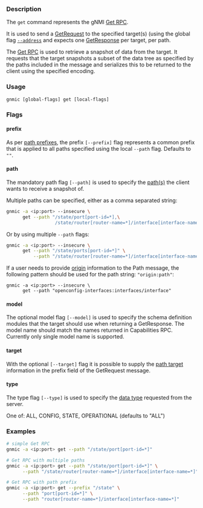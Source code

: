 ### Description

The `get` command represents the gNMI [Get RPC](https://github.com/openconfig/gnmi/blob/master/proto/gnmi/gnmi.proto#L57).

It is used to send a [GetRequest](https://github.com/openconfig/gnmi/blob/master/proto/gnmi/gnmi.proto#L395) to the specified target(s) (using the global flag [`--address`](../global_flags.md#address) and expects one [GetResponse](https://github.com/openconfig/gnmi/blob/master/proto/gnmi/gnmi.proto#L420) per target, per path.

The [Get RPC](https://github.com/openconfig/reference/blob/master/rpc/gnmi/gnmi-specification.md#33-retrieving-snapshots-of-state-information) is used to retrieve a snapshot of data from the target. It requests that the target snapshots a subset of the data tree as specified by the paths included in the message and serializes this to be returned to the client using the specified encoding.

### Usage

`gnmic [global-flags] get [local-flags]`

### Flags

#### prefix

As per [path prefixes](https://github.com/openconfig/reference/blob/master/rpc/gnmi/gnmi-specification.md#241-path-prefixes), the prefix `[--prefix]` flag represents a common prefix that is applied to all paths specified using the local `--path` flag. Defaults to `""`.

#### path

The mandatory path flag `[--path]` is used to specify the [path(s)](https://github.com/openconfig/reference/blob/master/rpc/gnmi/gnmi-specification.md#222-paths) the client wants to receive a snapshot of.

Multiple paths can be specified, either as a comma separated string:

```bash
gnmic -a <ip:port> --insecure \
      get --path "/state/port[port-id=*],\
                  /state/router[router-name=*]/interface[interface-name=*]"
```

Or by using multiple `--path` flags:

```bash
gnmic -a <ip:port> --insecure \
      get --path "/state/ports[port-id=*]" \
          --path "/state/router[router-name=*]/interface[interface-name=*]"
```

If a user needs to provide [origin](https://github.com/openconfig/reference/blob/master/rpc/gnmi/gnmi-specification.md#222-paths) information to the Path message, the following pattern should be used for the path string: `"origin:path"`:

```
gnmic -a <ip:port> --insecure \
      get --path "openconfig-interfaces:interfaces/interface"
```

#### model

The optional model flag `[--model]` is used to specify the schema definition modules that the target should use when returning a GetResponse. The model name should match the names returned in Capabilities RPC. Currently only single model name is supported.

#### target
With the optional `[--target]` flag it is possible to supply the [path target](https://github.com/openconfig/reference/blob/master/rpc/gnmi/gnmi-specification.md#2221-path-target) information in the prefix field of the GetRequest message.

#### type

The type flag `[--type]` is used to specify the [data type](https://github.com/openconfig/gnmi/blob/master/proto/gnmi/gnmi.proto#L399) requested from the server.

One of:  ALL, CONFIG, STATE, OPERATIONAL (defaults to "ALL")

### Examples

```bash
# simple Get RPC
gnmic -a <ip:port> get --path "/state/port[port-id=*]"

# Get RPC with multiple paths
gnmic -a <ip:port> get --path "/state/port[port-id=*]" \
      --path "/state/router[router-name=*]/interface[interface-name=*]"

# Get RPC with path prefix
gnmic -a <ip:port> get --prefix "/state" \
      --path "port[port-id=*]" \
      --path "router[router-name=*]/interface[interface-name=*]"
```

<script
id="asciicast-319562" src="https://asciinema.org/a/319562.js" async>
</script>
